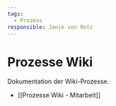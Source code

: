 ```yaml
---
tags:
  - Prozess
responsible: Janik von Rotz
---
```

# Prozesse Wiki

Dokumentation der Wiki-Prozesse.

* [[Prozesse Wiki - Mitarbeit]]